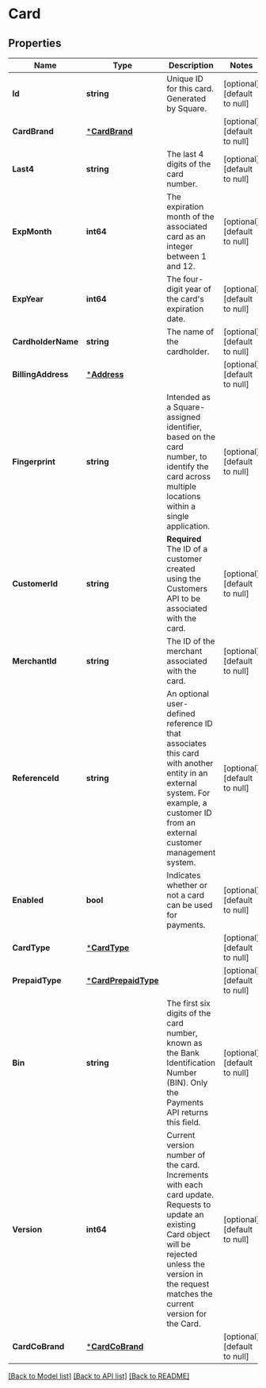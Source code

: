 # Card

## Properties
Name | Type | Description | Notes
------------ | ------------- | ------------- | -------------
**Id** | **string** | Unique ID for this card. Generated by Square. | [optional] [default to null]
**CardBrand** | [***CardBrand**](CardBrand.md) |  | [optional] [default to null]
**Last4** | **string** | The last 4 digits of the card number. | [optional] [default to null]
**ExpMonth** | **int64** | The expiration month of the associated card as an integer between 1 and 12. | [optional] [default to null]
**ExpYear** | **int64** | The four-digit year of the card&#x27;s expiration date. | [optional] [default to null]
**CardholderName** | **string** | The name of the cardholder. | [optional] [default to null]
**BillingAddress** | [***Address**](Address.md) |  | [optional] [default to null]
**Fingerprint** | **string** | Intended as a Square-assigned identifier, based on the card number, to identify the card across multiple locations within a single application. | [optional] [default to null]
**CustomerId** | **string** | **Required** The ID of a customer created using the Customers API to be associated with the card. | [optional] [default to null]
**MerchantId** | **string** | The ID of the merchant associated with the card. | [optional] [default to null]
**ReferenceId** | **string** | An optional user-defined reference ID that associates this card with another entity in an external system. For example, a customer ID from an external customer management system. | [optional] [default to null]
**Enabled** | **bool** | Indicates whether or not a card can be used for payments. | [optional] [default to null]
**CardType** | [***CardType**](CardType.md) |  | [optional] [default to null]
**PrepaidType** | [***CardPrepaidType**](CardPrepaidType.md) |  | [optional] [default to null]
**Bin** | **string** | The first six digits of the card number, known as the Bank Identification Number (BIN). Only the Payments API returns this field. | [optional] [default to null]
**Version** | **int64** | Current version number of the card. Increments with each card update. Requests to update an existing Card object will be rejected unless the version in the request matches the current version for the Card. | [optional] [default to null]
**CardCoBrand** | [***CardCoBrand**](CardCoBrand.md) |  | [optional] [default to null]

[[Back to Model list]](../README.md#documentation-for-models) [[Back to API list]](../README.md#documentation-for-api-endpoints) [[Back to README]](../README.md)

